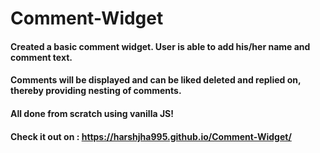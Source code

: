 # Comment-Widget

#### Created a basic comment widget. User is able to add his/her name and comment text. 
#### Comments will be displayed and can be liked deleted and replied on, thereby providing nesting of comments.
#### All done from scratch using vanilla JS! 

#### Check it out on :  https://harshjha995.github.io/Comment-Widget/
